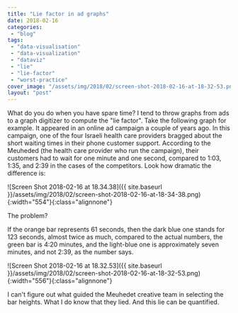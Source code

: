 ```yaml
---
title: "Lie factor in ad graphs"
date: 2018-02-16
categories: 
 - "blog"
tags: 
 - "data-visualisation"
 - "data-visualization"
 - "dataviz"
 - "lie"
 - "lie-factor"
 - "worst-practice"
cover_image: "/assets/img/2018/02/screen-shot-2018-02-16-at-18-32-53.png"
layout: "post"
---
```


What do you do when you have spare time? I tend to throw graphs from ads to a graph digitizer to compute the "lie factor". Take the following graph for example. It appeared in an online ad campaign a couple of years ago. In this campaign, one of the four Israeli health care providers bragged about the short waiting times in their phone customer support. According to the Meuheded (the health care provider who run the campaign), their customers had to wait for one minute and one second, compared to 1:03, 1:35, and 2:39 in the cases of the competitors. Look how dramatic the difference is:

![Screen Shot 2018-02-16 at 18.34.38]({{ site.baseurl }}/assets/img/2018/02/screen-shot-2018-02-16-at-18-34-38.png){:width="554"}{:class="alignnone"}

The problem?

If the orange bar represents 61 seconds, then the dark blue one stands for 123 seconds, almost twice as much, compared to the actual numbers, the green bar is 4:20 minutes, and the light-blue one is approximately seven minutes, and not 2:39, as the number says.

![Screen Shot 2018-02-16 at 18.32.53]({{ site.baseurl }}/assets/img/2018/02/screen-shot-2018-02-16-at-18-32-53.png){:width="556"}{:class="alignnone"}

I can't figure out what guided the Meuhedet creative team in selecting the bar heights. What I do know that they lied. And this lie can be quantified.

 
